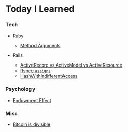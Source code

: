 # Today I Learned

### Tech

- Ruby
  - [Method Arguments](tech/ruby/method-arguments.md)

- Rails
  - [ActiveRecord vs ActiveModel vs ActiveResource](tech/rails/ActiveModel-ActiveRecord-ActiveResource.md)
  - [Rspec `assigns`](tech/rails/rspec-assigns.md)
  - [HashWithIndifferentAccess](tech/rails/HashWithIndifferentAccess.md)

### Psychology

- [Endowment Effect](psychology/endowment-effect.md)

### Misc

- [Bitcoin is divisible](misc/bitcoin-divisible.md)
